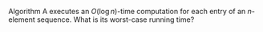 Algorithm A executes an $O(\log n)$-time computation for each entry of an
$n$-element sequence. What is its worst-case running time?
